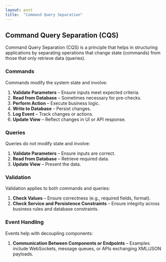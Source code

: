```yaml
---
layout: post
title:  "Command Query Separation"
---
```


## Command Query Separation (CQS)

Command Query Separation (CQS) is a principle that helps in structuring applications by separating operations that change state (commands) from those that only retrieve data (queries).

### Commands

Commands modify the system state and involve:

1. **Validate Parameters** – Ensure inputs meet expected criteria.
2. **Read from Database** – Sometimes necessary for pre-checks.
3. **Perform Action** – Execute business logic.
4. **Write to Database** – Persist changes.
5. **Log Event** – Track changes or actions.
6. **Update View** – Reflect changes in UI or API response.

### Queries

Queries do not modify state and involve:

1. **Validate Parameters** – Ensure inputs are correct.
2. **Read from Database** – Retrieve required data.
3. **Update View** – Present the data.

### Validation

Validation applies to both commands and queries:

1. **Check Values** – Ensure correctness (e.g., required fields, format).
2. **Check Service and Persistence Constraints** – Ensure integrity across business rules and database constraints.

### Event Handling

Events help with decoupling components:

1. **Communication Between Components or Endpoints** – Examples include WebSockets, message queues, or APIs exchanging XML/JSON payloads.


